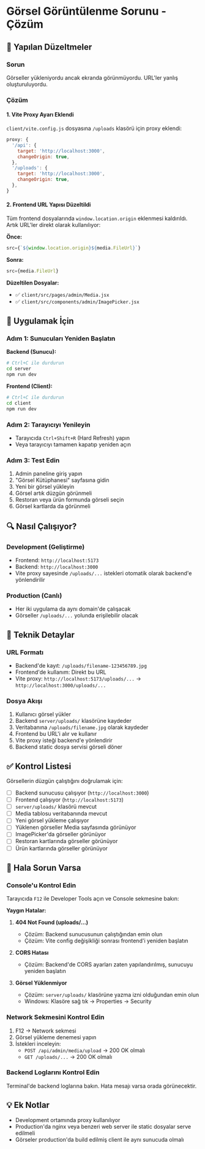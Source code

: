 # Görsel Görüntülenme Sorunu - Çözüm

## 🔧 Yapılan Düzeltmeler

### Sorun
Görseller yükleniyordu ancak ekranda görünmüyordu. URL'ler yanlış oluşturuluyordu.

### Çözüm

#### 1. Vite Proxy Ayarı Eklendi
`client/vite.config.js` dosyasına `/uploads` klasörü için proxy eklendi:

```javascript
proxy: {
  '/api': {
    target: 'http://localhost:3000',
    changeOrigin: true,
  },
  '/uploads': {
    target: 'http://localhost:3000',
    changeOrigin: true,
  },
}
```

#### 2. Frontend URL Yapısı Düzeltildi
Tüm frontend dosyalarında `window.location.origin` eklenmesi kaldırıldı. Artık URL'ler direkt olarak kullanılıyor:

**Önce:**
```javascript
src={`${window.location.origin}${media.FileUrl}`}
```

**Sonra:**
```javascript
src={media.FileUrl}
```

**Düzeltilen Dosyalar:**
- ✅ `client/src/pages/admin/Media.jsx`
- ✅ `client/src/components/admin/ImagePicker.jsx`

## 🚀 Uygulamak İçin

### Adım 1: Sunucuları Yeniden Başlatın

**Backend (Sunucu):**
```bash
# Ctrl+C ile durdurun
cd server
npm run dev
```

**Frontend (Client):**
```bash
# Ctrl+C ile durdurun
cd client
npm run dev
```

### Adım 2: Tarayıcıyı Yenileyin
- Tarayıcıda `Ctrl+Shift+R` (Hard Refresh) yapın
- Veya tarayıcıyı tamamen kapatıp yeniden açın

### Adım 3: Test Edin
1. Admin paneline giriş yapın
2. "Görsel Kütüphanesi" sayfasına gidin
3. Yeni bir görsel yükleyin
4. Görsel artık düzgün görünmeli
5. Restoran veya ürün formunda görseli seçin
6. Görsel kartlarda da görünmeli

## 🔍 Nasıl Çalışıyor?

### Development (Geliştirme)
- Frontend: `http://localhost:5173`
- Backend: `http://localhost:3000`
- Vite proxy sayesinde `/uploads/...` istekleri otomatik olarak backend'e yönlendirilir

### Production (Canlı)
- Her iki uygulama da aynı domain'de çalışacak
- Görseller `/uploads/...` yolunda erişilebilir olacak

## 📝 Teknik Detaylar

### URL Formatı
- Backend'de kayıt: `/uploads/filename-123456789.jpg`
- Frontend'de kullanım: Direkt bu URL
- Vite proxy: `http://localhost:5173/uploads/...` → `http://localhost:3000/uploads/...`

### Dosya Akışı
1. Kullanıcı görsel yükler
2. Backend `server/uploads/` klasörüne kaydeder
3. Veritabanına `/uploads/filename.jpg` olarak kaydeder
4. Frontend bu URL'i alır ve kullanır
5. Vite proxy isteği backend'e yönlendirir
6. Backend static dosya servisi görseli döner

## ✅ Kontrol Listesi

Görsellerin düzgün çalıştığını doğrulamak için:

- [ ] Backend sunucusu çalışıyor (`http://localhost:3000`)
- [ ] Frontend çalışıyor (`http://localhost:5173`)
- [ ] `server/uploads/` klasörü mevcut
- [ ] Media tablosu veritabanında mevcut
- [ ] Yeni görsel yükleme çalışıyor
- [ ] Yüklenen görseller Media sayfasında görünüyor
- [ ] ImagePicker'da görseller görünüyor
- [ ] Restoran kartlarında görseller görünüyor
- [ ] Ürün kartlarında görseller görünüyor

## 🐛 Hala Sorun Varsa

### Console'u Kontrol Edin
Tarayıcıda `F12` ile Developer Tools açın ve Console sekmesine bakın:

**Yaygın Hatalar:**

1. **404 Not Found (uploads/...)**
   - Çözüm: Backend sunucusunun çalıştığından emin olun
   - Çözüm: Vite config değişikliği sonrası frontend'i yeniden başlatın

2. **CORS Hatası**
   - Çözüm: Backend'de CORS ayarları zaten yapılandırılmış, sunucuyu yeniden başlatın

3. **Görsel Yüklenmiyor**
   - Çözüm: `server/uploads/` klasörüne yazma izni olduğundan emin olun
   - Windows: Klasöre sağ tık → Properties → Security

### Network Sekmesini Kontrol Edin
1. F12 → Network sekmesi
2. Görsel yükleme denemesi yapın
3. İstekleri inceleyin:
   - `POST /api/admin/media/upload` → 200 OK olmalı
   - `GET /uploads/...` → 200 OK olmalı

### Backend Loglarını Kontrol Edin
Terminal'de backend loglarına bakın. Hata mesajı varsa orada görünecektir.

## 💡 Ek Notlar

- Development ortamında proxy kullanılıyor
- Production'da nginx veya benzeri web server ile static dosyalar serve edilmeli
- Görseler production'da build edilmiş client ile aynı sunucuda olmalı

